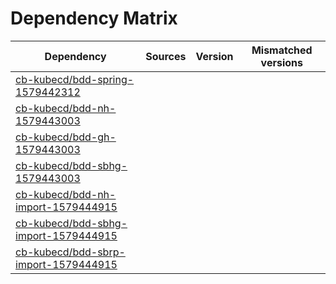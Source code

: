 # Dependency Matrix

Dependency | Sources | Version | Mismatched versions
---------- | ------- | ------- | -------------------
[cb-kubecd/bdd-spring-1579442312](https://github.com/cb-kubecd/bdd-spring-1579442312.git) |  | []() | 
[cb-kubecd/bdd-nh-1579443003](https://github.com/cb-kubecd/bdd-nh-1579443003.git) |  | []() | 
[cb-kubecd/bdd-gh-1579443003](https://github.com/cb-kubecd/bdd-gh-1579443003.git) |  | []() | 
[cb-kubecd/bdd-sbhg-1579443003](https://github.com/cb-kubecd/bdd-sbhg-1579443003.git) |  | []() | 
[cb-kubecd/bdd-nh-import-1579444915](https://github.com/cb-kubecd/bdd-nh-import-1579444915.git) |  | []() | 
[cb-kubecd/bdd-sbhg-import-1579444915](https://github.com/cb-kubecd/bdd-sbhg-import-1579444915.git) |  | []() | 
[cb-kubecd/bdd-sbrp-import-1579444915](https://github.com/cb-kubecd/bdd-sbrp-import-1579444915.git) |  | []() | 
